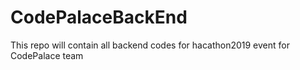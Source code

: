 # CodePalaceBackEnd
This repo will contain all backend codes for hacathon2019 event for CodePalace team
